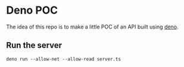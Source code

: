 # Deno POC

The idea of this repo is to make a little POC of an API built using [deno](https://deno.land/).

## Run the server

```
deno run --allow-net --allow-read server.ts
```
